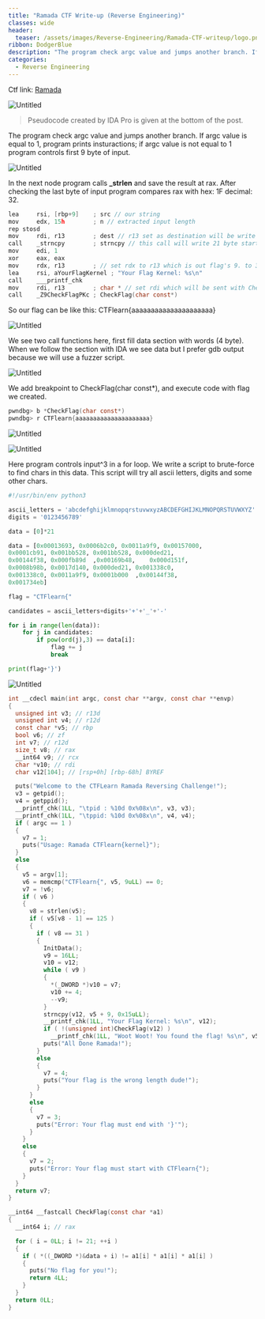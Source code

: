 ```yaml
---
title: "Ramada CTF Write-up (Reverse Engineering)"
classes: wide
header:
  teaser: /assets/images/Reverse-Engineering/Ramada-CTF-writeup/logo.png
ribbon: DodgerBlue
description: "The program check argc value and jumps another branch. If argc value is equal to 1, program prints insturactions; if ..."
categories:
  - Reverse Engineering
---
```


Ctf link: [Ramada](https://ctflearn.com/challenge/1009)

![Untitled](/assets/images/Reverse-Engineering/Ramada-CTF-writeup/Untitled.png)

> Pseudocode created by IDA Pro is given at the bottom of the post.
> 

The program check argc value and jumps another branch. If argc value is equal to 1, program prints insturactions; if argc value is not equal to 1 program controls first 9 byte of input. 

![Untitled](/assets/images/Reverse-Engineering/Ramada-CTF-writeup/Untitled%201.png)

In the next node program calls **_strlen** and save the result at rax. After checking the last byte of input program compares rax with hex: 1F decimal: 32.  

```c
lea     rsi, [rbp+9]    ; src // our string
mov     edx, 15h        ; n // extracted input length
rep stosd
mov     rdi, r13        ; dest // r13 set as destination will be write
call    _strncpy        ; strncpy // this call will write 21 byte starting from input+9   
mov     edi, 1
xor     eax, eax
mov     rdx, r13        ; // set rdx to r13 which is out flag's 9. to 31. position
lea     rsi, aYourFlagKernel ; "Your Flag Kernel: %s\n"
call    ___printf_chk
mov     rdi, r13        ; char * // set rdi which will be sent with CheckFlag function
call    _Z9CheckFlagPKc ; CheckFlag(char const*)
```

So our flag can be like this: CTFlearn{aaaaaaaaaaaaaaaaaaaaa}

![Untitled](/assets/images/Reverse-Engineering/Ramada-CTF-writeup/Untitled%202.png)

We see two call functions here, first fill data section with words (4 byte). When we follow the section with IDA we see data but I prefer gdb output because we will use a fuzzer script.

![Untitled](/assets/images/Reverse-Engineering/Ramada-CTF-writeup/Untitled%203.png)

We add breakpoint to CheckFlag(char const*), and execute code with flag we created.

```c
pwndbg> b *CheckFlag(char const*)
pwndbg> r CTFlearn{aaaaaaaaaaaaaaaaaaaaa}
```

![Untitled](/assets/images/Reverse-Engineering/Ramada-CTF-writeup/Untitled%204.png)

![Untitled](/assets/images/Reverse-Engineering/Ramada-CTF-writeup/Untitled%205.png)

Here program controls input^3 in a for loop. We write a script to brute-force to find chars in this data. This script will try all ascii letters, digits and some other chars.

```python
#!/usr/bin/env python3

ascii_letters = 'abcdefghijklmnopqrstuvwxyzABCDEFGHIJKLMNOPQRSTUVWXYZ'
digits = '0123456789'

data = [0]*21

data = [0x00013693,	0x0006b2c0,	0x0011a9f9,	0x00157000,
0x0001cb91,	0x001bb528,	0x001bb528,	0x000ded21,
0x00144f38,	0x000fb89d	,0x00169b48,	0x000d151f,
0x0008b98b,	0x0017d140,	0x000ded21,	0x001338c0,
0x001338c0,	0x0011a9f9,	0x0001b000	,0x00144f38,
0x001734eb]

flag = "CTFlearn{"

candidates = ascii_letters+digits+'+'+'_'+'-'

for i in range(len(data)):
    for j in candidates:
        if pow(ord(j),3) == data[i]:
            flag += j
            break

print(flag+'}')
```

![Untitled](/assets/images/Reverse-Engineering/Ramada-CTF-writeup/Untitled%206.png)

```c
int __cdecl main(int argc, const char **argv, const char **envp)
{
  unsigned int v3; // r13d
  unsigned int v4; // r12d
  const char *v5; // rbp
  bool v6; // zf
  int v7; // r12d
  size_t v8; // rax
  __int64 v9; // rcx
  char *v10; // rdi
  char v12[104]; // [rsp+0h] [rbp-68h] BYREF

  puts("Welcome to the CTFLearn Ramada Reversing Challenge!");
  v3 = getpid();
  v4 = getppid();
  __printf_chk(1LL, "\tpid : %10d 0x%08x\n", v3, v3);
  __printf_chk(1LL, "\tppid: %10d 0x%08x\n", v4, v4);
  if ( argc == 1 )
  {
    v7 = 1;
    puts("Usage: Ramada CTFlearn{kernel}");
  }
  else
  {
    v5 = argv[1];
    v6 = memcmp("CTFlearn{", v5, 9uLL) == 0;
    v7 = !v6;
    if ( v6 )
    {
      v8 = strlen(v5);
      if ( v5[v8 - 1] == 125 )
      {
        if ( v8 == 31 )
        {
          InitData();
          v9 = 16LL;
          v10 = v12;
          while ( v9 )
          {
            *(_DWORD *)v10 = v7;
            v10 += 4;
            --v9;
          }
          strncpy(v12, v5 + 9, 0x15uLL);
          __printf_chk(1LL, "Your Flag Kernel: %s\n", v12);
          if ( !(unsigned int)CheckFlag(v12) )
            __printf_chk(1LL, "Woot Woot! You found the flag! %s\n", v5);
          puts("All Done Ramada!");
        }
        else
        {
          v7 = 4;
          puts("Your flag is the wrong length dude!");
        }
      }
      else
      {
        v7 = 3;
        puts("Error: Your flag must end with '}'");
      }
    }
    else
    {
      v7 = 2;
      puts("Error: Your flag must start with CTFlearn{");
    }
  }
  return v7;
}
```

```c
__int64 __fastcall CheckFlag(const char *a1)
{
  __int64 i; // rax

  for ( i = 0LL; i != 21; ++i )
  {
    if ( *((_DWORD *)&data + i) != a1[i] * a1[i] * a1[i] )
    {
      puts("No flag for you!");
      return 4LL;
    }
  }
  return 0LL;
}
```